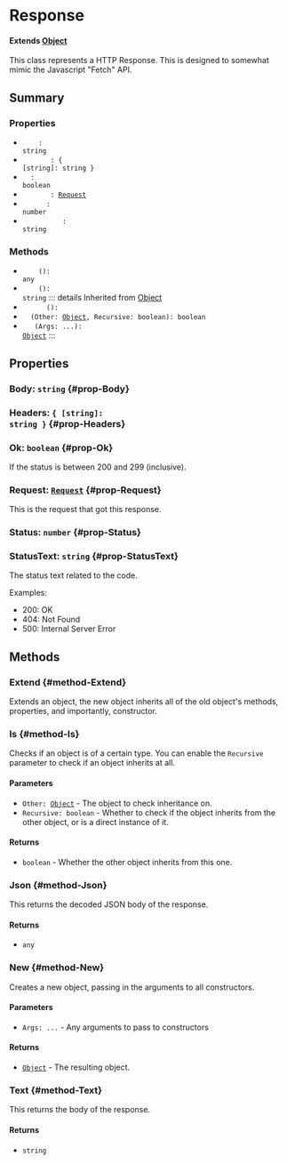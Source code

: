 # Response
#### Extends [Object](./Object)
This class represents a HTTP Response. This is designed to
somewhat mimic the Javascript "Fetch" API.

## Summary
### Properties
- <code><a style="color:white" href="#prop-Body">Body</a>: string</code>
- <code><a style="color:white" href="#prop-Headers">Headers</a>: { [string]: string }</code>
- <code><a style="color:white" href="#prop-Ok">Ok</a>: boolean</code>
- <code><a style="color:white" href="#prop-Request">Request</a>: [Request](/api/request)</code>
- <code><a style="color:white" href="#prop-Status">Status</a>: number</code>
- <code><a style="color:white" href="#prop-StatusText">StatusText</a>: string</code>
### Methods
- <code><a style="color:white" href="#method-Json">Json</a>(): any</code>
- <code><a style="color:white" href="#method-Text">Text</a>(): string</code>
::: details Inherited from [Object](./Object)
- <code><a style="color:white" href="#method-Extend">Extend</a>(): </code>
- <code><a style="color:white" href="#method-Is">Is</a>(Other: [Object](/api/object), Recursive: boolean): boolean</code>
- <code><a style="color:white" href="#method-New">New</a>(Args: ...): [Object](/api/object)</code>
:::
## Properties
### Body: <code>string</code> {#prop-Body}

### Headers: <code>{ [string]: string }</code> {#prop-Headers}

### Ok: <code>boolean</code> {#prop-Ok}
If the status is between 200 and 299 (inclusive).

### Request: <code>[Request](/api/request)</code> {#prop-Request}
This is the request that got this response.

### Status: <code>number</code> {#prop-Status}

### StatusText: <code>string</code> {#prop-StatusText}
The status text related to the code.

Examples:
- 200: OK
- 404: Not Found
- 500: Internal Server Error

## Methods
### Extend {#method-Extend}
Extends an object, the new object inherits all of the old object's
methods, properties, and importantly, constructor.

### Is {#method-Is}
Checks if an object is of a certain type. You can enable the
`Recursive` parameter to check if an object inherits at all.

#### Parameters
- <code>Other: [Object](/api/object)</code> - The object to check inheritance on.
- <code>Recursive: boolean</code> - Whether to check if the object inherits from the other object, or is a direct instance of it.
#### Returns
- <code>boolean</code> - Whether the other object inherits from this one.
### Json {#method-Json}
This returns the decoded JSON body of the response.

#### Returns
- <code>any</code>
### New {#method-New}
Creates a new object, passing in the arguments to all constructors.

#### Parameters
- <code>Args: ...</code> - Any arguments to pass to constructors
#### Returns
- <code>[Object](/api/object)</code> - The resulting object.
### Text {#method-Text}
This returns the body of the response.

#### Returns
- <code>string</code>
